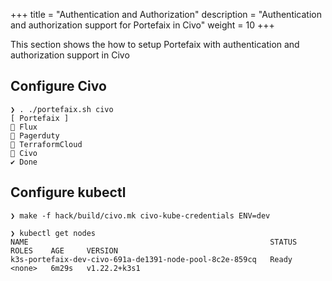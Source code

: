 +++
title = "Authentication and Authorization"
description = "Authentication and authorization support for Portefaix in Civo"
weight = 10
+++

This section shows the how to setup Portefaix with authentication and authorization support in Civo

## Configure Civo

```shell
❯ . ./portefaix.sh civo
[ Portefaix ]
 Flux
 Pagerduty
 TerraformCloud
 Civo
✔ Done
```

## Configure kubectl

```shell
❯ make -f hack/build/civo.mk civo-kube-credentials ENV=dev
```

```shell
❯ kubectl get nodes
NAME                                                      STATUS   ROLES    AGE     VERSION
k3s-portefaix-dev-civo-691a-de1391-node-pool-8c2e-859cq   Ready    <none>   6m29s   v1.22.2+k3s1
```
